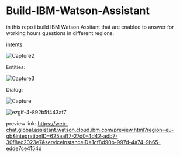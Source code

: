 # Build-IBM-Watson-Assistant
in this repo i build IBM Watson Assitant that are enabled to answer for working hours questions in different regions.

intents:

![Capture2](https://user-images.githubusercontent.com/67188835/88921461-417eed80-d277-11ea-8b91-39354eb03ec3.PNG)

Entities:

![Capture3](https://user-images.githubusercontent.com/67188835/88921503-52c7fa00-d277-11ea-9651-b003661451ef.PNG)

Dialog:

![Capture](https://user-images.githubusercontent.com/67188835/88921546-670bf700-d277-11ea-9577-b7bc14fe6ae8.PNG)


![ezgif-4-892b5f443af7](https://user-images.githubusercontent.com/67188835/88922321-a0913200-d278-11ea-86e3-1bcc9e5f7558.gif)

preview link:
https://web-chat.global.assistant.watson.cloud.ibm.com/preview.html?region=eu-gb&integrationID=625aaff7-27d0-4d42-adb7-30f8ec2023e7&serviceInstanceID=1cf8d90b-997d-4a74-9b65-edde7ce4154d
